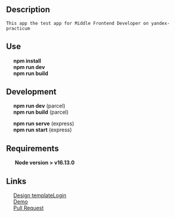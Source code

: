 ## Description

    This app the test app for Middle Frontend Developer on yandex-practicum

## Use

&nbsp;&nbsp;&nbsp;&nbsp;&nbsp;**npm install** <br /> &nbsp;&nbsp;&nbsp;&nbsp;&nbsp;**npm run dev** <br />
&nbsp;&nbsp;&nbsp;&nbsp;&nbsp;**npm run build** <br />

## Development

&nbsp;&nbsp;&nbsp;&nbsp;&nbsp;**npm run dev** (parcel) <br /> &nbsp;&nbsp;&nbsp;&nbsp;&nbsp;**npm run build** (parcel)
<br />

&nbsp;&nbsp;&nbsp;&nbsp;&nbsp;**npm run serve** (express) <br /> &nbsp;&nbsp;&nbsp;&nbsp;&nbsp;**npm run start**
(express) <br />

## Requirements

&nbsp;&nbsp;&nbsp;&nbsp;&nbsp; **Node version > v16.13.0** <br />

## Links

&nbsp;&nbsp;&nbsp;&nbsp;&nbsp;[Design templateLogin](https://www.figma.com/file/jF5fFFzgGOxQeB4CmKWTiE/Chat_external_link)
<br /> &nbsp;&nbsp;&nbsp;&nbsp;&nbsp;[Demo](https://messenger-practicum.netlify.app/) <br />
&nbsp;&nbsp;&nbsp;&nbsp;&nbsp;[Pull Request](https://github.com/begmuhommet/middle.messenger.praktikum.yandex/pull/9)